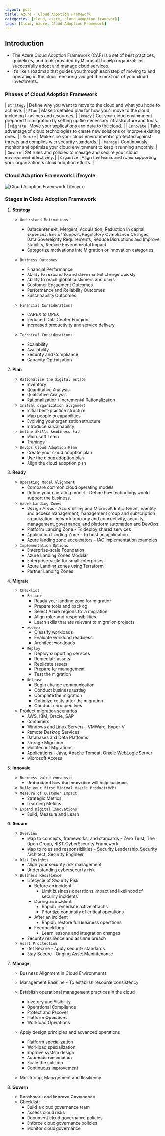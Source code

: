 ```yaml
---
layout: post
title: Azure - Cloud Adoption Framework
categories: [cloud, azure, cloud adoption framework]
tags: [Cloud, Azure, Cloud Adoption Framework]
---
```


## Introduction
- The Azure Cloud Adoption Framework (CAF) is a set of best practices, guidelines, and tools provided by Microsoft to help organizations successfully adopt and manage cloud services. 
- It’s like a roadmap that guides you through each step of moving to and operating in the cloud, ensuring you get the most out of your cloud investments.


### Phases of Cloud Adoption Framework

| `Strategy` | Define why you want to move to the cloud and what you hope to achieve. | 
| `Plan` | Make a detailed plan for how you'll move to the cloud, including timelines and resources. | 
| `Ready` | Get your cloud environment prepared for migration by setting up the necessary infrastructure and tools. | 
| `Migrate` | Move your applications and data to the cloud. | 
| `Innovate` | Take advantage of cloud technologies to create new solutions or improve existing ones. | 
| `Secure` | Make sure your cloud environment is protected against threats and complies with security standards. | 
|  `Manage` | Continuously monitor and optimize your cloud environment to keep it running smoothly. | 
| `Govern` | Set rules and policies to manage and secure your cloud environment effectively. | 
| `Organize` | Align the teams and roles supporting your organization's cloud adoption efforts. | 

### Cloud Adoption Framework Lifecycle

![Cloud Adoption Framework Lifecycle](/assets/img/cloud/azure/cloudadoptionframework/caf-lifecycle.png)

### Stages in Clodu Adoption Framework

1. **Strategy**
    - `Understand Motivations` : 
        + Datacenter exit, Mergers, Acquisition, Reduction in capital expenses, End of Support, Regulatory Compliance Changes, Data Sovereignty Requirements, Reduce Disruptions and Improve Stability, Reduce Environmental Impact
        + Categorize motivations into Migration or Innovation categories.
    - `Business Outcomes`
        + Financial Performance
        + Ability to respond to and drive market change quickly
        + Ability to reach global customers and users
        + Customer Engaement Outcomes
        + Performance and Reliability Outcomes
        + Sustainability Outcomes

    - `Financial Considerations`
        + CAPEX to OPEX
        + Reduced Data Center Footprint
        + Increased productivity and service delivery

    - `Technical Considerations`
        + Scalability
        + Availability
        + Security and Compliance
        + Capacity Optimization 
    
2. **Plan**
    - `Rationalize the digital estate`
        + Inventory
        + Quantitative Analysis 
        + Qualitative Analysis
        + Rationalization / Incremental Rationalization
    - `Initial organization alignment`
        + Initial best-practice structure
        + Map people to capabilities
        + Evolving your organization structure
        + Introduce sustainability
    - `Define Skills Readiness Path`
        + Microsoft Learn
        + Tranings
    - `DevOps Cloud Adoption Plan`
        + Create your cloud adoption plan
        + Use the cloud adoption plan
        + Align the cloud adoption plan

3. **Ready**
    - `Operating Model Alignment`
        + Compare common cloud operating models
        + Define your operating model - Define how technology would support the business.
    - `Azure Landing Zones`
        + Design Areas - Azure billing and Microsoft Entra tenant, identity and access management, management group and subscription organization, network topology and connectivity, security, management, governance, and platform automation and DevOps.
        + Platform Landing Zone - To deploy shared services
        + Application Landing Zone - To host an application
        + Azure landing zone accelerators - IAC implementation examples
    - `Implementation Options`
        + Enterprise-scale Foundation
        + Azure Landing Zones Modular
        + Enterprise-scale for small enterprises
        + Azure Landing zones using Terraform
        + Partner Landing Zones
    

4. **Migrate**
    - `Checklist`
        + `Prepare`
            * Ready your landing zone for migration
            * Prepare tools and backlog
            * Select Azure regions for a migration
            * Align roles and responsibilities
            * Learn skills that are relevant to migration projects
        + `Access`
            * Classify workloads
            * Evaluate workload readiness
            * Architect workloads
        + `Deploy`
            * Deploy supporting services
            * Remediate assets
            * Replicate assets
            * Prepare for management
            * Test the migration
        + `Release`
            * Begin change communication
            * Conduct business testing
            * Complete the migration
            * Optimize costs after the migration
            * Conduct retrospectives
    - Product migration scenarios
        + AWS, IBM, Oracle, SAP
        + Containers
        + Windows and Linux Servers - VMWare, Hyper-V
        + Remote Desktop Services
        + Databases and Data Platforms
        + Storage Migration
        + Multitenant Migrations
        + Applications - Java, Apache Tomcat, Oracle WebLogic Server
        + Microsoft Access

5. **Innovate**
    - `Business value consensis`
        + Understand how the innovation will help business
    - `Build your first Minimal Viable Product(MVP)`
    - `Measure of Customer Impact`
        + Strategic Metrics
        + Learning Metrics
    - `Expand Digital Innovations`
        + Build, Measure and Learn

6. **Secure**
    - `Overview`
        + Map to concepts, frameworks, and standards - Zero Trust, The Open Group, NIST CyberSecurity Framework
        + Map to roles and responsibilities - Security Leadership, Security Architect, Security Engineer
    - `Risk Insights`
        + Align your security risk management
        + Understanding cybersecurity risk
    - `Business Resilience`
        + Lifecycle of Security Risk
            * Before an incident
                - Limit business operations impact and likelihood of security incidents
            * During an incident
                - Rapidly remediate active attachs
                - Prioritize continuity of critical operations
            * After an incident
                - Rapidly restore full business operations
            * Feedback loop
                - Learn lessons and integration changes
        + Security resilience and assume breach
    - `Asset Proctection`
        + Get Secure - Apply security standards
        + Stay Secure - Onging Asset Manintenance

7. **Manage**
    - Business Alignment in Cloud Environments
    - Management Baseline - To establish resource consistency
    - Establish operational management practices in the cloud
        + Invetory and Visibility
        + Operational Compliance
        + Protect and Recover
        + Platform Operations
        + Workload Operations
    - Apply design principles and advanced operations 
        + Platform specialization
        + Workload specialization
        + Improve system design
        + Automate remediation
        + Scale the solution
        + Continuous improvement
        
    - Monitoring, Management and Resiliency

8. **Govern**
    - Benchmark and Improve Governance
    - Checklist:
        + Build a cloud governance team
        + Assess cloud risks
        + Document cloud governance policies
        + Enforce cloud governance policies
        + Monitor cloud governance



